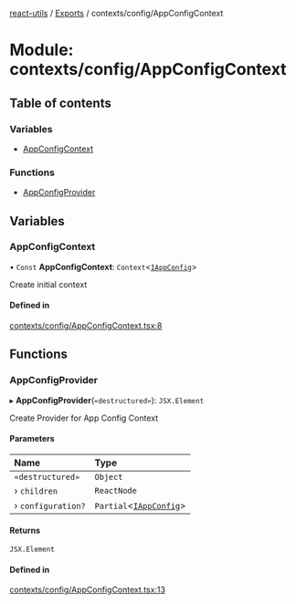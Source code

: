 [react-utils](../README.md) / [Exports](../modules.md) / contexts/config/AppConfigContext

# Module: contexts/config/AppConfigContext

## Table of contents

### Variables

- [AppConfigContext](contexts_config_AppConfigContext.md#appconfigcontext)

### Functions

- [AppConfigProvider](contexts_config_AppConfigContext.md#appconfigprovider)

## Variables

### AppConfigContext

• `Const` **AppConfigContext**: `Context`<[`IAppConfig`](../interfaces/contexts_config_IAppConfig.IAppConfig.md)\>

Create initial context

#### Defined in

[contexts/config/AppConfigContext.tsx:8](https://github.com/mts88/react-utils/blob/bf85cb0/lib/contexts/config/AppConfigContext.tsx#L8)

## Functions

### AppConfigProvider

▸ **AppConfigProvider**(`«destructured»`): `JSX.Element`

Create Provider for App Config Context

#### Parameters

| Name | Type |
| :------ | :------ |
| `«destructured»` | `Object` |
| › `children` | `ReactNode` |
| › `configuration?` | `Partial`<[`IAppConfig`](../interfaces/contexts_config_IAppConfig.IAppConfig.md)\> |

#### Returns

`JSX.Element`

#### Defined in

[contexts/config/AppConfigContext.tsx:13](https://github.com/mts88/react-utils/blob/bf85cb0/lib/contexts/config/AppConfigContext.tsx#L13)
